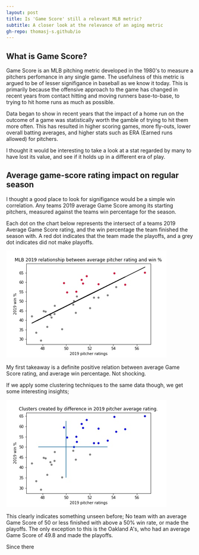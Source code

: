 ```yaml
---
layout: post
title: Is 'Game Score' still a relevant MLB metric?
subtitle: A closer look at the relevance of an aging metric
gh-repo: thomasj-s.github/io
---
```


## What is Game Score?

  Game Score is an MLB pitching metric developed in the 1980's to measure a pitchers perfomance in any single game. The usefulness of this metric is argued to be of lesser signifigance in baseball as we know it today.  This is primarily because the offensive approach to the game has changed in recent years from contact hitting and moving runners base-to-base, to trying to hit home runs as much as possible.

  Data began to show in recent years that the impact of a home run on the outcome of a game was statistically worth the gamble of trying to hit them more often.  This has resulted in higher scoring games, more fly-outs, lower overall batting averages, and higher stats such as ERA (Earned runs allowed) for pitchers.

  I thought it would be interesting to take a look at a stat regarded by many to have lost its value, and see if it holds up in a different era of play.
  
## Average game-score rating impact on regular season

  I thought a good place to look for signifigance would be a simple win correlation. Any teams 2019 average Game Score among its starting pitchers, measured against the teams win percentage for the season.
  
  Each dot on the chart below represents the intersect of a teams 2019 Average Game Score rating, and the win percentage the team finished the season with.  A red dot indicates that the team made the playoffs, and a grey dot indicates did not make playoffs.

![plot 1](https://github.com/thomasj-s/thomasj-s.github.io/blob/master/_posts/build_project_1_vis_1.jpg?raw=true)

  My first takeaway is a definite positive relation between average Game Score rating, and average win percentage.  Not shocking.  
  
  If we apply some clustering techniques to the same data though, we get some interesting insights;
  
  ![plot 2](https://github.com/thomasj-s/thomasj-s.github.io/blob/master/_posts/build_project_1_vis_2.jpg)
  
  This clearly indicates something unseen before; No team with an average Game Score of 50 or less finished with above a 50% win rate, or made the playoffs.  The only exception to this is the Oakland A's, who had an average Game Score of 49.8 and made the playoffs.
  
  Since there
  
  <code snippet of ttest>



